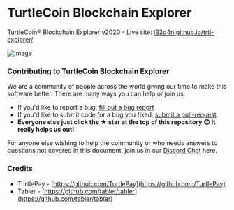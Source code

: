 # TurtleCoin Blockchain Explorer
TurtleCoin® Blockchain Explorer v2020 - Live site: [l33d4n.github.io/trtl-explorer/](https://l33d4n.github.io/trtl-explorer/)

![image](https://user-images.githubusercontent.com/8020386/90080175-89544900-dd3c-11ea-8814-1ff9921bb45a.png)

### Contributing to TurtleCoin Blockchain Explorer

We are a community of people across the world giving our time to make this software better. There are many ways you can help or join us:

-   If you'd like to report a bug, [fill out a bug report](https://github.com/l33d4n/trtl-explorer/issues/new)
-   If you'd like to submit code for a bug you fixed, [submit a pull-request](https://github.com/l33d4n/trtl-explorer/compare)
-   **Everyone else just click the ★ star at the top of this repository 😊 It really helps us out!**

For anyone else wishing to help the community or who needs answers to questions not covered in this document, join us in our [Discord Chat](http://chat.turtlecoin.lol) here.

### Credits
- TurtlePay - [https://github.com/TurtlePay](https://github.com/TurtlePay)
- Tabler - [https://github.com/tabler/tabler](https://github.com/tabler/tabler)